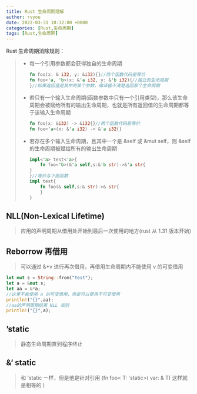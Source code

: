 ```yaml
---
title: Rust 生命周期理解
author: rvyou
date: 2022-03-31 10:32:00 +0800
categories: [Rust,生命周期]
tags: [Rust,生命周期]
---
```


Rust 生命周期消除规则：

> - 每一个引用参数都会获得独自的生命周期
>
>   ```rust
>   fn foo(x: & i32, y: &i32){}//两个函数代码是等价
>   fn foo<'a, 'b>(x: &'a i32, y: &'b i32){//独立的生命周期
>   }//如果返回值是其中的某个参数，编译器不清楚返回那个生命周期
>   ```
>
> - 若只有一个输入生命周期(函数参数中只有一个引用类型)，那么该生命周期会被赋给所有的输出生命周期，也就是所有返回值的生命周期都等于该输入生命周期
>
>   ```rust
>   fn foo(x: &i32) -> &i32{}//两个函数代码是等价
>   fn foo<'a>(x: &'a i32) -> &'a i32{}
>   ```
>
> - 若存在多个输入生命周期，且其中一个是 &self 或 &mut self，则 &self 的生命周期被赋给所有的输出生命周期
>
>   ```rust
>   impl<'a> test<'a>{
>       fn foo<'b>(&'a self,s:&'b str)->&'a str{
>   }
>   }//等价与下面函数
>   impl test{
>       fn foo(& self,s:& str)->& str{
>       }
>   }
>   ```

## NLL(Non-Lexical Lifetime)

> 应用的声明周期从借用处开始到最后一次使用的地方(rust 从 1.31 版本开始)

## Reborrow 再借用

> 可以通过 &*v 进行再次借用，再借用生命周期内不能使用 v 的可变借用

```rust
let mut s = String::from("test");
let a = &mut s;
let aa = &*a;
//这里不能使用 a 的可变借用，但是可以使用不可变借用
println!("{}",aa);
//aa的声明周期结束 NLL 规则
println!("{}",a);
```

## ’static

> 静态生命周期直到程序终止

## &‘ static

> 和 ’static 一样，但是他是针对引用 (fn foo< T: 'static>( var: & T) 这样就是相等的 )
